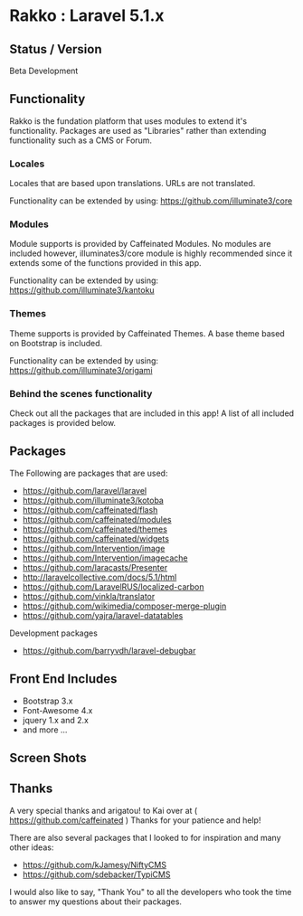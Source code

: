 # Rakko : Laravel 5.1.x


## Status / Version

Beta Development


## Functionality

Rakko is the fundation platform that uses modules to extend it's functionality.
Packages are used as "Libraries" rather than extending functionality such as a CMS or Forum.


### Locales

Locales that are based upon translations.
URLs are not translated.

Functionality can be extended by using:
https://github.com/illuminate3/core


### Modules

Module supports is provided by Caffeinated Modules.
No modules are included however, illuminates3/core module is highly recommended since it extends some of the functions provided in this app.

Functionality can be extended by using:
https://github.com/illuminate3/kantoku


### Themes

Theme supports is provided by Caffeinated Themes.
A base theme based on Bootstrap is included.


Functionality can be extended by using:
https://github.com/illuminate3/origami


### Behind the scenes functionality

Check out all the packages that are included in this app!
A list of all included packages is provided below.


## Packages

The Following are packages that are used:

* https://github.com/laravel/laravel
* https://github.com/illuminate3/kotoba
* https://github.com/caffeinated/flash
* https://github.com/caffeinated/modules
* https://github.com/caffeinated/themes
* https://github.com/caffeinated/widgets
* https://github.com/Intervention/image
* https://github.com/Intervention/imagecache
* https://github.com/laracasts/Presenter
* http://laravelcollective.com/docs/5.1/html
* https://github.com/LaravelRUS/localized-carbon
* https://github.com/vinkla/translator
* https://github.com/wikimedia/composer-merge-plugin
* https://github.com/yajra/laravel-datatables


Development packages


* https://github.com/barryvdh/laravel-debugbar


## Front End Includes
* Bootstrap 3.x
* Font-Awesome 4.x
* jquery 1.x and 2.x
* and more ...


## Screen Shots
## Thanks

A very special thanks and arigatou! to Kai over at ( https://github.com/caffeinated )
Thanks for your patience and help!

There are also several packages that I looked to for inspiration and many other ideas:

* https://github.com/kJamesy/NiftyCMS
* https://github.com/sdebacker/TypiCMS

I would also like to say, "Thank You" to all the developers who took the time to answer my questions about their packages.
